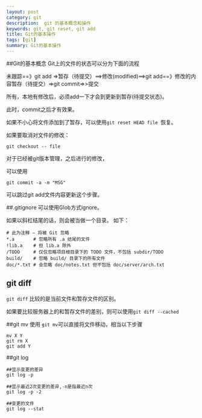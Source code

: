 ```yaml
---
layout: post
category: git
description:  git 的基本概念和操作
keywords: git, git reset, git add
title: Git的基本操作
tags: [git]
summary: Git的基本操作
---
```



##Git的基本概念
Git上的文件的状态可以分为下面的流程

未跟踪==》git add =>暂存（待提交）==>修改(modified)==>git add==》修改的内容暂存（待提交）=>git commit=>>提交

所有，本地有修改后，必须add一下才会到更新到暂存(待提交状态)。

此时，commit之后才有效果。

如果不小心将文件添加到了暂存，可以使用`git reset HEAD file `恢复。

如果要取消对文件的修改：

	git checkout -- file



对于已经被git版本管理，之后进行的修改，

可以使用

	git commit -a -m "MSG"
	
可以跳过git add文件内容更新这个步骤。


##.gitignore
可以使用Glob方式ignore。

如果以斜杠结尾的话，则会被当做一个目录。
如下：

	# 此为注释 – 将被 Git 忽略
	*.a       # 忽略所有 .a 结尾的文件
	!lib.a    # 但 lib.a 除外
	/TODO     # 仅仅忽略项目根目录下的 TODO 文件，不包括 subdir/TODO
	build/    # 忽略 build/ 目录下的所有文件
	doc/*.txt # 会忽略 doc/notes.txt 但不包括 doc/server/arch.txt
	
## git diff

`git diff` 比较的是当前文件和暂存文件的区别。

如果要比较服务器上的和暂存文件的差别，则可以使用`git diff --cached`

##git mv
使用	`git mv`可以直接将文件移动，相当以下步骤
	
	mv X Y
	git rm X
	git add Y

##git log

	##显示变更的差异
	git log -p	
	
	##显示最近2次变更的差异,-n是指最近n次
	git log -p -2	
	
	##变更的文件
	git log --stat

